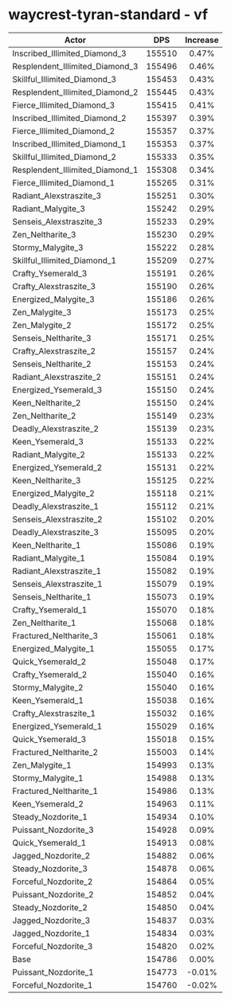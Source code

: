 # waycrest-tyran-standard - vf
| Actor | DPS | Increase |
|---|:---:|:---:|
|Inscribed_Illimited_Diamond_3|155510|0.47%|
|Resplendent_Illimited_Diamond_3|155496|0.46%|
|Skillful_Illimited_Diamond_3|155453|0.43%|
|Resplendent_Illimited_Diamond_2|155445|0.43%|
|Fierce_Illimited_Diamond_3|155415|0.41%|
|Inscribed_Illimited_Diamond_2|155397|0.39%|
|Fierce_Illimited_Diamond_2|155357|0.37%|
|Inscribed_Illimited_Diamond_1|155353|0.37%|
|Skillful_Illimited_Diamond_2|155333|0.35%|
|Resplendent_Illimited_Diamond_1|155308|0.34%|
|Fierce_Illimited_Diamond_1|155265|0.31%|
|Radiant_Alexstraszite_3|155251|0.30%|
|Radiant_Malygite_3|155242|0.29%|
|Senseis_Alexstraszite_3|155233|0.29%|
|Zen_Neltharite_3|155230|0.29%|
|Stormy_Malygite_3|155222|0.28%|
|Skillful_Illimited_Diamond_1|155209|0.27%|
|Crafty_Ysemerald_3|155191|0.26%|
|Crafty_Alexstraszite_3|155190|0.26%|
|Energized_Malygite_3|155186|0.26%|
|Zen_Malygite_3|155173|0.25%|
|Zen_Malygite_2|155172|0.25%|
|Senseis_Neltharite_3|155171|0.25%|
|Crafty_Alexstraszite_2|155157|0.24%|
|Senseis_Neltharite_2|155153|0.24%|
|Radiant_Alexstraszite_2|155151|0.24%|
|Energized_Ysemerald_3|155150|0.24%|
|Keen_Neltharite_2|155150|0.24%|
|Zen_Neltharite_2|155149|0.23%|
|Deadly_Alexstraszite_2|155139|0.23%|
|Keen_Ysemerald_3|155133|0.22%|
|Radiant_Malygite_2|155133|0.22%|
|Energized_Ysemerald_2|155131|0.22%|
|Keen_Neltharite_3|155125|0.22%|
|Energized_Malygite_2|155118|0.21%|
|Deadly_Alexstraszite_1|155112|0.21%|
|Senseis_Alexstraszite_2|155102|0.20%|
|Deadly_Alexstraszite_3|155095|0.20%|
|Keen_Neltharite_1|155086|0.19%|
|Radiant_Malygite_1|155084|0.19%|
|Radiant_Alexstraszite_1|155082|0.19%|
|Senseis_Alexstraszite_1|155079|0.19%|
|Senseis_Neltharite_1|155073|0.19%|
|Crafty_Ysemerald_1|155070|0.18%|
|Zen_Neltharite_1|155068|0.18%|
|Fractured_Neltharite_3|155061|0.18%|
|Energized_Malygite_1|155055|0.17%|
|Quick_Ysemerald_2|155048|0.17%|
|Crafty_Ysemerald_2|155040|0.16%|
|Stormy_Malygite_2|155040|0.16%|
|Keen_Ysemerald_1|155038|0.16%|
|Crafty_Alexstraszite_1|155032|0.16%|
|Energized_Ysemerald_1|155029|0.16%|
|Quick_Ysemerald_3|155018|0.15%|
|Fractured_Neltharite_2|155003|0.14%|
|Zen_Malygite_1|154993|0.13%|
|Stormy_Malygite_1|154988|0.13%|
|Fractured_Neltharite_1|154986|0.13%|
|Keen_Ysemerald_2|154963|0.11%|
|Steady_Nozdorite_1|154934|0.10%|
|Puissant_Nozdorite_3|154928|0.09%|
|Quick_Ysemerald_1|154913|0.08%|
|Jagged_Nozdorite_2|154882|0.06%|
|Steady_Nozdorite_3|154878|0.06%|
|Forceful_Nozdorite_2|154864|0.05%|
|Puissant_Nozdorite_2|154852|0.04%|
|Steady_Nozdorite_2|154850|0.04%|
|Jagged_Nozdorite_3|154837|0.03%|
|Jagged_Nozdorite_1|154834|0.03%|
|Forceful_Nozdorite_3|154820|0.02%|
|Base|154786|0.00%|
|Puissant_Nozdorite_1|154773|-0.01%|
|Forceful_Nozdorite_1|154760|-0.02%|
